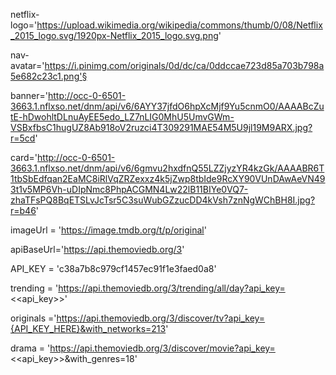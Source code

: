 netflix-logo='https://upload.wikimedia.org/wikipedia/commons/thumb/0/08/Netflix_2015_logo.svg/1920px-Netflix_2015_logo.svg.png'

nav-avatar='https://i.pinimg.com/originals/0d/dc/ca/0ddccae723d85a703b798a5e682c23c1.png'§

banner='http://occ-0-6501-3663.1.nflxso.net/dnm/api/v6/6AYY37jfdO6hpXcMjf9Yu5cnmO0/AAAABcZutE-hDwohltDLnuAyEE5edo_LZ7nLIG0MhU5UmvGWm-VSBxfbsC1hugUZ8Ab918oV2ruzci4T309291MAE54M5U9jl19M9ARX.jpg?r=5cd'

card='http://occ-0-6501-3663.1.nflxso.net/dnm/api/v6/6gmvu2hxdfnQ55LZZjyzYR4kzGk/AAAABR6T1tbSbEdfqan2EaMC8iRlVqZRZexxz4k5jZwp8tbIde9RcXY90VUnDAwAeVN493t1v5MP6Vh-uDIpNmc8PhpACGMN4Lw22lB11BIYe0VQ7-zhaTFsPQ8BqETSLvJcTsr5C3suWubGZzucDD4kVsh7znNgWChBH8I.jpg?r=b46'

imageUrl = 'https://image.tmdb.org/t/p/original'

apiBaseUrl='https://api.themoviedb.org/3'

API_KEY = 'c38a7b8c979cf1457ec91f1e3faed0a8'

trending = 'https://api.themoviedb.org/3/trending/all/day?api_key=<<api_key>>'

originals ='https://api.themoviedb.org/3/discover/tv?api_key={API_KEY_HERE}&with_networks=213'

drama = 'https://api.themoviedb.org/3/discover/movie?api_key=<<api_key>>&with_genres=18'